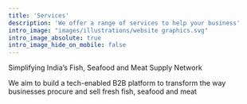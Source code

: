 ```yaml
---
title: 'Services'
description: 'We offer a range of services to help your business'
intro_image: "images/illustrations/website graphics.svg"
intro_image_absolute: true
intro_image_hide_on_mobile: false
---
```


Simplifying India’s Fish, Seafood and Meat Supply Network

We aim to build a tech-enabled B2B platform to transform the way businesses procure and sell fresh fish, seafood and meat

